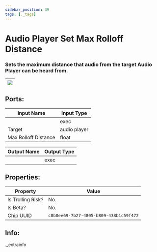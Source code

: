 ```yaml
---
sidebar_position: 39
tags: [._tags]
---
```


# Audio Player Set Max Rolloff Distance


### Sets the maximum distance that audio from the target Audio Player can be heard from.

| ![](https://images-ext-2.discordapp.net/external/MPmIaQzlEPmgGWlgi-WxBBXt0Bjv_zWPkg1y1f_sy3s/https/www.recroomcircuits.com/image/circuit/absolute-value?width=206&height=108) |
|-----|

## Ports:

| Input Name | Input Type |
|-----------|-----------|
|  | exec |
| Target | audio player |
| Max Rolloff Distance | float |

| Output Name | Output Type |
|-----------|-----------|
|  | exec |

## Properties:

| Property  | Value |
|-------------------|-----------|
| Is Trolling Risk? | No. |
| Is Beta? | No. |
| Chip UUID | `c8b0ee69-7b27-4805-b809-438b1c59f472` |

## Info:
._extrainfo